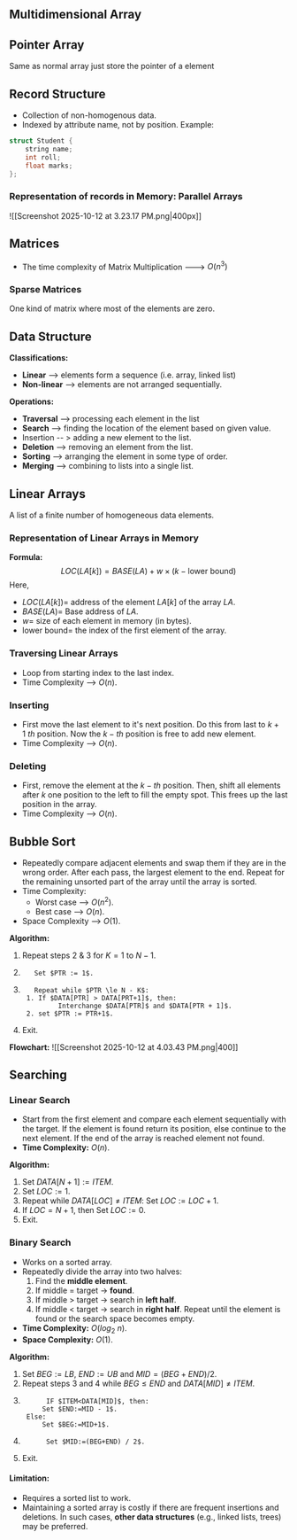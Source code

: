 ## Multidimensional Array


## Pointer Array

Same as normal array just store the pointer of a element


## Record Structure

- Collection of non-homogenous data.
- Indexed by attribute name, not by position.
Example:
```cpp
struct Student {
    string name;
    int roll;
    float marks;
};
```

### Representation of records in Memory: Parallel Arrays

![[Screenshot 2025-10-12 at 3.23.17 PM.png|400px]]

## Matrices

- The time complexity of Matrix Multiplication ---> $O(n^3)$

### Sparse Matrices

One kind of matrix where most of the elements are zero.

## Data Structure

**Classifications:**
- **Linear** --> elements form a sequence (i.e. array, linked list)
- **Non-linear** --> elements are not arranged sequentially.

**Operations:**
- **Traversal** --> processing each element in the list
- **Search** --> finding the location of the element based on given value.
- Insertion -- > adding a new element to the list.
- **Deletion** --> removing an element from the list.
- **Sorting** --> arranging the element in some type of order.
- **Merging** --> combining to lists into a single list.


## Linear Arrays

A list of a finite number of homogeneous data elements.

### Representation of Linear Arrays in Memory

**Formula:**
$$LOC(LA[k]) = BASE(LA) + w \times (k - \text{lower bound})$$
Here,
- $LOC(LA[k]) =$  address of the element $LA[k]$ of the array $LA$.
- $BASE(LA) =$  Base address of $LA$.
- $w =$ size of each element in memory (in bytes).
- $\text{lower bound} =$  the index of the first element of the array.


### Traversing Linear Arrays

- Loop from starting index to the last index.
- Time Complexity --> $O(n)$.
### Inserting 

- First move the last element to it's next position. Do this from last to $k+1\ th$ position. Now the $k-th$ position is free to add new element.
- Time Complexity --> $O(n)$.

### Deleting

- First, remove the element at the $k-th$ position. Then, shift all elements after $k$ one position to the left to fill the empty spot. This frees up the last position in the array.
- Time Complexity --> $O(n)$.

## Bubble Sort

- Repeatedly compare adjacent elements and swap them if they are in the wrong order. After each pass, the largest element to the end. Repeat for the remaining unsorted part of the array until the array is sorted.
- Time Complexity:
	- Worst case --> $O(n^2)$.
	- Best case --> $O(n)$.
- Space Complexity --> $O(1)$.

**Algorithm:**
1. Repeat steps 2 & 3 for $K = 1$ to $N - 1$.
2.        Set $PTR := 1$.
3.        Repeat while $PTR \le N - K$:
		1. If $DATA[PTR] > DATA[PRT+1]$, then: 
				Interchange $DATA[PTR]$ and $DATA[PTR + 1]$.
		2. set $PTR := PTR+1$.
4. Exit.

**Flowchart:**
![[Screenshot 2025-10-12 at 4.03.43 PM.png|400]]


## Searching 

### Linear Search

- Start from the first element and compare each element sequentially with the target. If the element is found return its position, else continue to the next element. If the end of the array is reached element not found.
- **Time Complexity:** $O(n)$.

**Algorithm:**
1. Set $DATA[N + 1]:=ITEM$.
2. Set $LOC:=1$.
3. Repeat while $DATA[LOC] \neq ITEM$:
		Set $LOC:=LOC+1$.
4. If $LOC=N+1$, then Set $LOC:=0$.
5. Exit.

### Binary Search

- Works on a sorted array.
- Repeatedly divide the array into two halves:
    1. Find the **middle element**.
    2. If middle = target → **found**.
    3. If middle > target → search in **left half**.
    4. If middle < target → search in **right half**.
    Repeat until the element is found or the search space becomes empty.
- **Time Complexity:** $O(log⁡_2\ n)$.
- **Space Complexity:** $O(1)$.

**Algorithm:**
1. Set $BEG:=LB$, $END:=UB$ and $MID=(BEG + END) / 2$.
2. Repeat steps $3$ and $4$ while $BEG\le END$ and $DATA[MID]\neq ITEM$.
3.           IF $ITEM<DATA[MID]$, then:
			Set $END:=MID - 1$.
        Else:
	        Set $BEG:=MID+1$.
4.           Set $MID:=(BEG+END) / 2$.
5. Exit.

#### Limitation:
- Requires a sorted list to work.
- Maintaining a sorted array is costly if there are frequent insertions and deletions. In such cases, **other data structures** (e.g., linked lists, trees) may be preferred.


